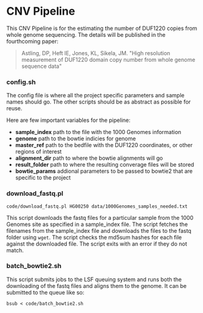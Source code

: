 
# CNV Pipeline

This CNV Pipeline is for the estimating the number of DUF1220 copies from whole genome sequencing. The details will be published in the fourthcoming paper:

> Astling, DP, Heft IE, Jones, KL, Sikela, JM. "High resolution measurement of DUF1220 domain copy number from whole genome sequence data"

### config.sh

The config file is where all the project specific parameters and sample names should go. The other scripts should be as abstract as possible for reuse. 

Here are few important variables for the pipeline:

- **sample_index** path to the file with the 1000 Genomes information
- **genome** path to the bowtie indicies for genome
- **master_ref** path to the bedfile with the DUF1220 coordinates, or other regions of interest
- **alignment_dir** path to where the bowtie alignments will go
- **result_folder** path to where the resulting converage files will be stored
- **bowtie_params** addional parameters to be passed to bowtie2 that are specific to the project

### download_fastq.pl

    code/download_fastq.pl HG00250 data/1000Genomes_samples_needed.txt 

This script downloads the fastq files for a particular sample from the 1000 Genomes site as specified in a sample_index file. The script fetches the filenames from the sample_index file and downloads the files to the fastq folder using `wget`. The script checks the md5sum hashes for each file against the downloaded file. The script exits with an error if they do not match.

### batch_bowtie2.sh

This script submits jobs to the LSF queuing system and runs both the downloading of the fastq files and aligns them to the genome. It can be submitted to the queue like so:

    bsub < code/batch_bowtie2.sh

